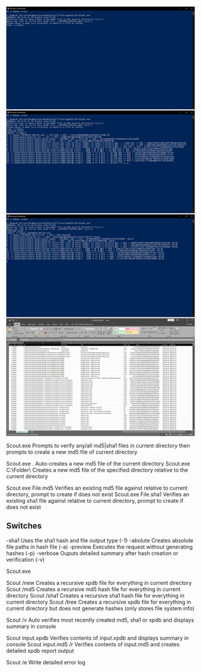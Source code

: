 ![Start](./Documentation/Scout/1-Start.png)
![Create MD5](./Documentation/Scout/2-Create.png)
![Verify MD5](./Documentation/Scout/3-Verify.png)
![Excel Report](./Documentation/Scout/4-Report.png)

Scout.exe						Prompts to verify any/all md5|sha1 files in current directory then prompts to create a new md5 file of current directory

Scout.exe .						Auto-creates a new md5 file of the current directory
Scout.exe C:\Folder\			Creates a new md5 file of the specified directory relative to the current directory

Scout.exe File.md5				Verifies an existing md5 file against relative to current directory, prompt to create if does not exist
Scout.exe File.sha1				Verifies an existing sha1 file against relative to current directory, prompt to create if does not exist

Switches
--------
-sha1							Uses the sha1 hash and file output type (-1)
-abolute						Creates absolute file paths in hash file (-a)
-preview						Executes the request without generating hashes (-p)
-verbose						Ouputs detailed summary after hash creation or verification (-v)



Scout.exe

Scout /new					Creates a recursive xpdb file for everything in current directory
Scout /md5					Creates a recursive md5 hash file for everything in current directory
Scout /sha1					Creates a recursive sha1 hash file for everything in current directory
Scout /tree					Creates a recursive xpdb file for everything in current directory but does not generate hashes (only stores file system info)



Scout /v					Auto verifies most recently created md5, sha1 or xpdb and displays summary in console

Scout input.xpdb			Verifies contents of input.xpdb and displays summary in console
Scout input.md5 /r			Verifies contents of input.md5 and creates detailed xpdb report output

Scout /e					Write detailed error log
